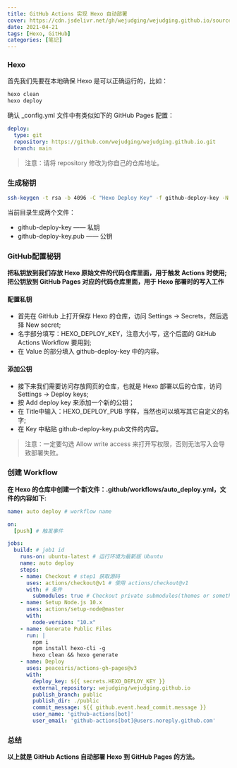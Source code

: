 ```yaml
---
title: GitHub Actions 实现 Hexo 自动部署
cover: https://cdn.jsdelivr.net/gh/wejudging/wejudging.github.io/source/images/actions.png
date: 2021-04-21
tags: [Hexo, GitHub]
categories: [笔记]
---
```


### Hexo
首先我们先要在本地确保 Hexo 是可以正确运行的，比如：

```bash
hexo clean
hexo deploy
```

确认 _config.yml 文件中有类似如下的 GitHub Pages 配置：

```yaml
deploy:
  type: git
  repository: https://github.com/wejudging/wejudging.github.io.git
  branch: main
```


> 注意：请将 repository 修改为你自己的仓库地址。

### 生成秘钥
```bash
ssh-keygen -t rsa -b 4096 -C "Hexo Deploy Key" -f github-deploy-key -N ""
```

当前目录生成两个文件：
- github-deploy-key —— 私钥
- github-deploy-key.pub —— 公钥

### GitHub配置秘钥

**把私钥放到我们存放 Hexo 原始文件的代码仓库里面，用于触发 Actions 时使用;**
**把公钥放到 GitHub Pages 对应的代码仓库里面，用于 Hexo 部署时的写入工作**

#### 配置私钥
- 首先在 GitHub 上打开保存 Hexo 的仓库，访问 Settings -> Secrets，然后选择 New secret;
- 名字部分填写：HEXO_DEPLOY_KEY，注意大小写，这个后面的 GitHub Actions Workflow 要用到;
- 在 Value 的部分填入 github-deploy-key 中的内容。

#### 添加公钥

- 接下来我们需要访问存放网页的仓库，也就是 Hexo 部署以后的仓库，访问 Settings -> Deploy keys;
- 按 Add deploy key 来添加一个新的公钥；
- 在 Title中输入：HEXO_DEPLOY_PUB 字样，当然也可以填写其它自定义的名字;
- 在 Key 中粘贴 github-deploy-key.pub文件的内容。

> 注意：一定要勾选 Allow write access 来打开写权限，否则无法写入会导致部署失败。

### 创建 Workflow
**在 Hexo 的仓库中创建一个新文件：.github/workflows/auto_deploy.yml，文件的内容如下:**
```yaml
name: auto deploy # workflow name

on:
  [push] # 触发事件

jobs:
  build: # job1 id
    runs-on: ubuntu-latest # 运行环境为最新版 Ubuntu
    name: auto deploy
    steps:
    - name: Checkout # step1 获取源码
      uses: actions/checkout@v1 # 使用 actions/checkout@v1
      with: # 条件
        submodules: true # Checkout private submodules(themes or something else). 当有子模块时切换分支？
    - name: Setup Node.js 10.x
      uses: actions/setup-node@master
      with:
        node-version: "10.x"
    - name: Generate Public Files
      run: |
        npm i
        npm install hexo-cli -g
        hexo clean && hexo generate
    - name: Deploy
      uses: peaceiris/actions-gh-pages@v3
      with:
        deploy_key: ${{ secrets.HEXO_DEPLOY_KEY }}
        external_repository: wejudging/wejudging.github.io
        publish_branch: public
        publish_dir: ./public
        commit_message: ${{ github.event.head_commit.message }}
        user_name: 'github-actions[bot]'
        user_email: 'github-actions[bot]@users.noreply.github.com'
```

### 总结
**以上就是 GitHub Actions 自动部署 Hexo 到 GitHub Pages 的方法。**





